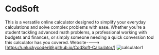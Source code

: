 # CodSoft
This is a versatile online calculator designed to simplify your everyday calculations and solve complex problems with ease. Whether you're a student tackling advanced math problems, a professional working with budgets and finances, or simply someone needing a quick conversion tool this calculator has you covered.
Website----> [https://unluckycoder69.github.io/CodSoft-Calculator/]
![calculator1](https://github.com/UnLuCkYcOdEr69/CodSoft/assets/92535209/5b4ab63c-f736-48fa-a9f7-2714b1387f5d)
